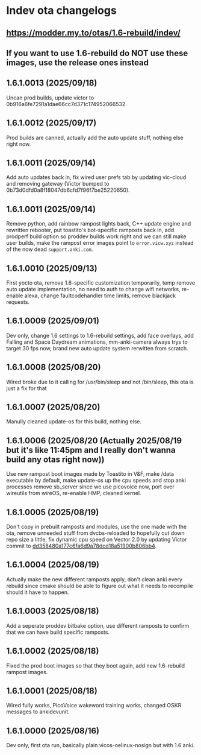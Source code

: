 # Indev ota changelogs
## https://modder.my.to/otas/1.6-rebuild/indev/
## If you want to use 1.6-rebuild do NOT use these images, use the release ones instead

## 1.6.1.0013 (2025/09/18)
Uncan prod builds, update victor to 0b916a6fe7291a1dae66cc7d371c174952066532.

## 1.6.1.0012 (2025/09/17)
Prod builds are canned, actually add the auto update stuff, nothing else right now.

## 1.6.1.0011 (2025/09/14)
Add auto updates back in, fix wired user prefs tab by updating vic-cloud and removing gateway (Victor bumped to 0b73d0dfd0a8f18047db6cfd7f96f7be25220650).

## 1.6.1.0011 (2025/09/14)
Remove python, add rainbow rampost lights back, C++ update engine and rewritten rebooter, put toastito's bot-specific ramposts back in, add prodperf build option so proddev builds work right and we can still make user builds, make the rampost error images point to `error.vicw.xyz` instead of the now dead `support.anki.com`.

## 1.6.1.0010 (2025/09/13)
First yocto ota, remove 1.6-specific customization temporarily, temp remove auto update implementation, no need to auth to change wifi networks, re-enable alexa, change faultcodehandler time limits, remove blackjack requests.

## 1.6.1.0009 (2025/09/01)
Dev only, change 1.6 settings to 1.6-rebuild settings, add face overlays, add Falling and Space Daydream animations, mm-anki-camera always trys to target 30 fps now, brand new auto update system rerwitten from scratch.

## 1.6.1.0008 (2025/08/20)
Wired broke due to it calling for /usr/bin/sleep and not /bin/sleep, this ota is just a fix for that

## 1.6.1.0007 (2025/08/20)
Manully cleaned update-os for this build, nothing else.

## 1.6.1.0006 (2025/08/20 (Actually 2025/08/19 but it's like 11:45pm and I really don't wanna build any otas right now))
Use new rampost boot images made by Toastito in V&F, make /data executable by default, make update-os up the cpu speeds and stop anki processes remove sb_server since we use picovoice now, port over wireutils from wireOS, re-enable HMP, cleaned kernel.

## 1.6.1.0005 (2025/08/19)
Don't copy in prebuilt ramposts and modules, use the one made with the ota, remove unneeded stuff from dvcbs-reloaded to hopefully cut down repo size a little, fix dynamic cpu speed on Vector 2.0 by updating Victor commit to [dd358480a177c6fa6d9a78dcd18a51900b806bb4](https://github.com/Switch-modder/victor-1.6-rebuild/commit/dd358480a177c6fa6d9a78dcd18a51900b806bb4).

## 1.6.1.0004 (2025/08/19)
Actually make the new different ramposts apply, don't clean anki every rebuild since cmake should be able to figure out what it needs to recompile should it have to happen.

## 1.6.1.0003 (2025/08/18)
Add a seperate proddev bitbake option, use different ramposts to confirm that we can have build specific ramposts.

## 1.6.1.0002 (2025/08/18)
Fixed the prod boot images so that they boot again, add new 1.6-rebuild rampost images.

## 1.6.1.0001 (2025/08/18)
Wired fully works, PicoVoice wakeword training works, changed OSKR messages to ankidevunit.

## 1.6.1.0000 (2025/08/16)
Dev only, first ota run, basically plain vicos-oelinux-nosign but with 1.6 anki.
